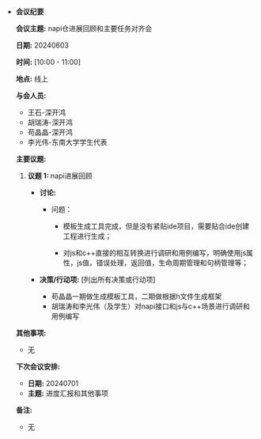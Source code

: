 - **会议纪要**

  **会议主题:** napi仓进展回顾和主要任务对齐会

  **日期:** 20240603

  **时间:** [10:00 - 11:00]

  **地点:** 线上

  **与会人员:**

  - 王石-深开鸿
  - 胡瑞涛-深开鸿
  - 苟晶晶-深开鸿
  - 李光伟-东南大学学生代表

  **主要议题:**

  1. **议题 1:** napi进展回顾

     - **讨论:** 

       - 问题：

         - 模板生成工具完成，但是没有紧贴ide项目，需要贴合ide创建工程进行生成；

         - 对js和c++直接的相互转换进行调研和用例编写，明确使用js属性，js值，错误处理，返回值，生命周期管理和句柄管理等；

           

     - **决策/行动项:** [列出所有决策或行动项]

       - 苟晶晶一期做生成模板工具，二期做根据h文件生成框架
       - 胡瑞涛和李光伟（及学生）对napi接口和js与c++场景进行调研和用例编写

     

  **其他事项:**

  - 无

  **下次会议安排:**

  - **日期:** 20240701
  - **主题:** 进度汇报和其他事项

  **备注:**

  - 无